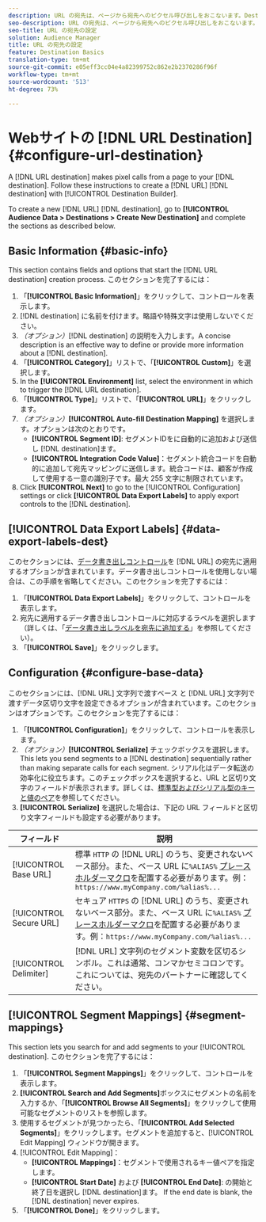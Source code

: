 ```yaml
---
description: URL の宛先は、ページから宛先へのピクセル呼び出しをおこないます。Destination Builder で URL の宛先を作成するには、以下の手順に従います。
seo-description: URL の宛先は、ページから宛先へのピクセル呼び出しをおこないます。Destination Builder で URL の宛先を作成するには、以下の手順に従います。
seo-title: URL の宛先の設定
solution: Audience Manager
title: URL の宛先の設定
feature: Destination Basics
translation-type: tm+mt
source-git-commit: e05eff3cc04e4a82399752c862e2b2370286f96f
workflow-type: tm+mt
source-wordcount: '513'
ht-degree: 73%

---
```




# Webサイトの [!DNL URL Destination] {#configure-url-destination}

A [!DNL URL destination] makes pixel calls from a page to your [!DNL destination]. Follow these instructions to create a [!DNL URL] [!DNL destination] with [!UICONTROL Destination Builder].

<!-- create-url-destination.xml -->

To create a new [!DNL URL] [!DNL destination], go to **[!UICONTROL Audience Data > Destinations > Create New Destination]** and complete the sections as described below.

## Basic Information {#basic-info}

This section contains fields and options that start the [!DNL URL destination] creation process. このセクションを完了するには：

1. 「**[!UICONTROL Basic Information]**」をクリックして、コントロールを表示します。
2. [!DNL destination] に名前を付けます。略語や特殊文字は使用しないでください。
3. *（オプション）*[!DNL destination] の説明を入力します。A concise description is an effective way to define or provide more information about a [!DNL destination].
4. 「**[!UICONTROL Category]**」リストで、「**[!UICONTROL Custom]**」を選択します。
5. In the **[!UICONTROL Environment]** list, select the environment in which to trigger the [!DNL URL destination].
6. 「**[!UICONTROL Type]**」リストで、「**[!UICONTROL URL]**」をクリックします。
7. *（オプション）***[!UICONTROL Auto-fill Destination Mapping]** を選択します。オプションは次のとおりです。
   * **[!UICONTROL Segment ID]**: セグメントIDをに自動的に追加および送信し [!DNL destination]ます。
   * **[!UICONTROL Integration Code Value]**：セグメント統合コードを自動的に追加して宛先マッピングに送信します。統合コードは、顧客が作成して使用する一意の識別子です。最大 255 文字に制限されています。
8. Click **[!UICONTROL Next]** to go to the [!UICONTROL Configuration] settings or click **[!UICONTROL Data Export Labels]** to apply export controls to the [!DNL destination].

## [!UICONTROL Data Export Labels] {#data-export-labels-dest}

このセクションには、[データ書き出しコントロール](../../features/data-export-controls.md)を [!DNL URL] の宛先に適用するオプションが含まれています。データ書き出しコントロールを使用しない場合は、この手順を省略してください。このセクションを完了するには：

1. 「**[!UICONTROL Data Export Labels]**」をクリックして、コントロールを表示します。
2. 宛先に適用するデータ書き出しコントロールに対応するラベルを選択します（詳しくは、「[データ書き出しラベルを宛先に追加する](/help/using/features/destinations/add-data-export-labels.md)」を参照してください）。
3. 「**[!UICONTROL Save]**」をクリックします。

## Configuration {#configure-base-data}

このセクションには、[!DNL URL] 文字列で渡すベース と [!DNL URL] 文字列で渡すデータ区切り文字を設定できるオプションが含まれています。このセクションはオプションです。このセクションを完了するには：

1. 「**[!UICONTROL Configuration]**」をクリックして、コントロールを表示します。
1. *（オプション）***[!UICONTROL Serialize]** チェックボックスを選択します。This lets you send segments to a [!DNL destination] sequentially rather than making separate calls for each segment. シリアル化はデータ転送の効率化に役立ちます。このチェックボックスを選択すると、URL と区切り文字のフィールドが表示されます。詳しくは、[標準型およびシリアル型のキーと値のペア](../../features/destinations/key-value-pairs.md)を参照してください。
1. **[!UICONTROL Serialize]** を選択した場合は、下記の URL フィールドと区切り文字フィールドも設定する必要があります。

| フィールド | 説明 |
|--- |--- |
| [!UICONTROL Base URL] | 標準 `HTTP` の [!DNL URL] のうち、変更されないベース部分。また、ベース URL に`%ALIAS%` [プレースホルダーマクロ](../../features/destinations/destination-macros.md#destination-macros-defined)を配置する必要があります。例：`https://www.myCompany.com/%alias%...` |
| [!UICONTROL Secure URL] | セキュア `HTTPS` の [!DNL URL] のうち、変更されないベース部分。また、ベース URL に`%ALIAS%` [プレースホルダーマクロ](../../features/destinations/destination-macros.md#destination-macros-defined)を配置する必要があります。例：`https://www.myCompany.com/%alias%...` |
| [!UICONTROL Delimiter] | [!DNL URL] 文字列のセグメント変数を区切るシンボル。これは通常、コンマかセミコロンです。これについては、宛先のパートナーに確認してください。 |

## [!UICONTROL Segment Mappings] {#segment-mappings}

This section lets you search for and add segments to your [!UICONTROL destination]. このセクションを完了するには：

1. 「**[!UICONTROL Segment Mappings]**」をクリックして、コントロールを表示します。
1. **[!UICONTROL Search and Add Segments]**&#x200B;ボックスにセグメントの名前を入力するか、「**[!UICONTROL Browse All Segments]**」をクリックして使用可能なセグメントのリストを参照します。
1. 使用するセグメントが見つかったら、「**[!UICONTROL Add Selected Segments]**」をクリックします。セグメントを追加すると、[!UICONTROL Edit Mapping] ウィンドウが開きます。
1. [!UICONTROL Edit Mapping]：
   * **[!UICONTROL Mappings]**：セグメントで使用されるキー値ペアを指定します。
   * **[!UICONTROL Start Date]** および **[!UICONTROL End Date]**: の開始と終了日を選択し [!DNL destination]ます。 If the end date is blank, the [!DNL destination] never expires.
1. 「**[!UICONTROL Done]**」をクリックします。
